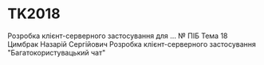 # TK2018
Розробка клієнт-серверного застосування для ...
№	ПІБ	Тема
18	Цимбрак Назарій Сергійович	Розробка клієнт-серверного застосування "Багатокористувацький чат"
